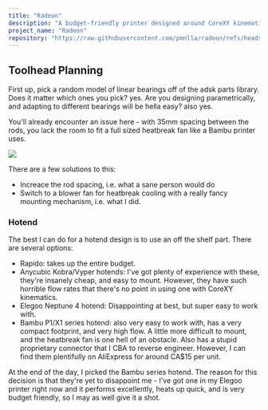 ```yaml
---
title: "Radeon"
description: "A budget-friendly printer designed around CoreXY kinematics and linear rails."
project_name: "Radeon"
repository: "https://raw.githubusercontent.com/pmnlla/radeon/refs/heads/master/docs-head.md"
---
```


## Toolhead Planning

First up, pick a random model of linear bearings off of the adsk parts library. Does it matter which ones you pick? yes. Are you designing parametrically, and adapting to different bearings will be hella easy? also yes.

You'll already encounter an issue here - with 35mm spacing between the rods, you lack the room to fit a full sized heatbreak fan like a Bambu printer uses. 

![](assets/img/rodSpacingIssue.png)

There are a few solutions to this:
- Increace the rod spacing, i.e. what a sane person would do
- Switch to a blower fan for heatbreak cooling with a really fancy mounting mechanism, i.e. what I did.


### Hotend

The best I can do for a hotend design is to use an off the shelf part. There are several options:

- Rapido: takes up the entire budget.
- Anycubic Kobra/Vyper hotends: I've got plenty of experience with these, they're insanely cheap, and easy to mount. However, they have such horrible flow rates that there's no point in using one with CoreXY kinematics.
- Elegoo Neptune 4 hotend: Disappointing at best, but super easy to work with.
- Bambu P1/X1 series hotend: also very easy to work with, has a very compact footprint, and very high flow. A little more difficult to mount, and the heatbreak fan is one hell of an obstacle. Also has a stupid proprietary connector that I CBA to reverse engineer. However, I can find them plentifully on AliExpress for around CA$15 per unit.

At the end of the day, I picked the Bambu series hotend. The reason for this decision is that they're yet to disappoint me - I've got one in my Elegoo printer right now and it performs excellently, heats up quick, and is very budget friendly, so I may as well give it a shot.

